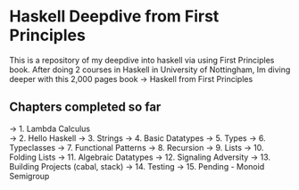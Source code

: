 # Haskell Deepdive from First Principles
This is a repository of my deepdive into haskell via using First Principles book. After doing 2 courses in Haskell in University of Nottingham, Im diving deeper with this 2,000 pages book -> Haskell from First Principles

## Chapters completed so far
-> 1. Lambda Calculus <br/>
-> 2. Hello Haskell
-> 3. Strings
-> 4. Basic Datatypes
-> 5. Types
-> 6. Typeclasses
-> 7. Functional Patterns
-> 8. Recursion
-> 9. Lists
-> 10. Folding Lists
-> 11. Algebraic Datatypes
-> 12. Signaling Adversity
-> 13. Building Projects (cabal, stack)
-> 14. Testing
-> 15. Pending - Monoid Semigroup
